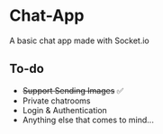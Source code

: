 # Chat-App
A basic chat app made with Socket.io

## To-do
* ~~Support Sending Images~~ ✅
* Private chatrooms
* Login & Authentication
* Anything else that comes to mind...
